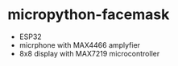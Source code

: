 # micropython-facemask

* ESP32
* micrphone with MAX4466 amplyfier
* 8x8 display with MAX7219 microcontroller
